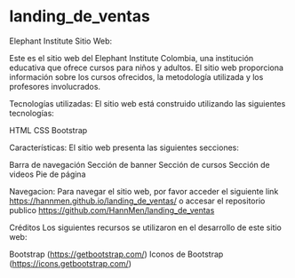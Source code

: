 # landing_de_ventas

Elephant Institute Sitio Web:

Este es el sitio web del Elephant Institute Colombia, una institución educativa que ofrece cursos para niños y adultos. El sitio web proporciona información sobre los cursos ofrecidos, la metodología utilizada y los profesores involucrados.

Tecnologías utilizadas:
El sitio web está construido utilizando las siguientes tecnologías:

HTML
CSS
Bootstrap

Características:
El sitio web presenta las siguientes secciones:

Barra de navegación
Sección de banner
Sección de cursos
Sección de videos
Pie de página

Navegacion:
Para navegar el sitio web, por favor acceder el siguiente link https://hannmen.github.io/landing_de_ventas/ o accesar el repositorio publico https://github.com/HannMen/landing_de_ventas 


Créditos
Los siguientes recursos se utilizaron en el desarrollo de este sitio web:

Bootstrap (https://getbootstrap.com/)
Iconos de Bootstrap (https://icons.getbootstrap.com/)

